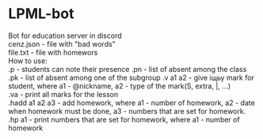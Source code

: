 # LPML-bot
Bot for education server in discord  
cenz.json - file with "bad words"      
file.txt - file with homewors            
How to use:                                        
.p - students can note their presence
.pn - list of absent among the class                             
.pk - list of absent among one of the subgroup
.v a1 a2 - give іщьу mark for student, where a1 - @nickname,  a2 - type of the mark(S, extra, |, ...)  
.va - print all marks for the lesson                           
.hadd a1 a2 a3 - add homework, where a1 - number of homework,  a2  - date when homework must be done, a3 - numbers that are set for homework.                                  
.hp a1 - print numbers that are set for homework, where a1 - number of homework        

